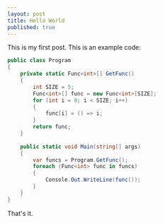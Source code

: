 ```yaml
---
layout: post
title: Hello World
published: true
---
```


This is my first post.  This is an example code:

```csharp
public class Program
{
	private static Func<int>[] GetFunc()
	{
		int SIZE = 5;
		Func<int>[] func = new Func<int>[SIZE];
		for (int i = 0; i < SIZE; i++)
		{
			func[i] = () => i;
		}
		return func;
	}
	
	public static void Main(string[] args)
	{
		var funcs = Program.GetFunc();
		foreach (Func<int> func in funcs)
		{
			Console.Out.WriteLine(func());
		}          
	}
}
```

That's it.